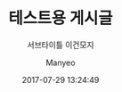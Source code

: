 ---
date: 2017-07-29 13:24:49
layout: post
title: 테스트용 게시글
description: 테스트용입니다. 어떻게 나오는지 궁금해서 적어봄.
image: https://res.cloudinary.com/dm7h7e8xj/image/upload/v1559824021/theme12_e0vxlr.jpg
optimized_image: https://res.cloudinary.com/dm7h7e8xj/image/upload/c_scale,w_380/v1559824021/theme12_e0vxlr.jpg
subtitle: 서브타이틀 이건모지
category: 'blog'
tags:
  - jekyll
  - wordpress
  - blog
author: Manyeo
---